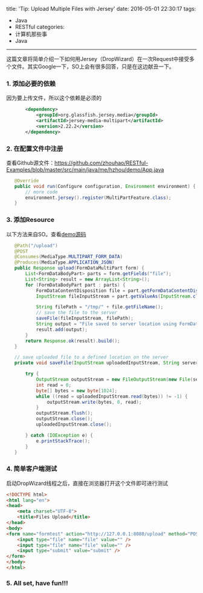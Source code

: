 title: 'Tip: Upload Multiple Files with Jersey'
date: 2016-05-01 22:30:17
tags:
 - Java
 - RESTful
categories:
  - 计算机那些事
  - Java
---
这篇文章将简单介绍一下如何用Jersey（DropWizard）在一次Request中接受多个文件。其实Google一下，SO上会有很多回答，只是在这边献丑一下。
<!-- more -->

### 1. 添加必要的依赖
因为要上传文件，所以这个依赖是必须的
```xml
       <dependency>
           <groupId>org.glassfish.jersey.media</groupId>
           <artifactId>jersey-media-multipart</artifactId>
           <version>2.22.2</version>
       </dependency>
```

### 2. 在配置文件中注册
查看Github源文件：https://github.com/zhouhao/RESTful-Examples/blob/master/src/main/java/me/hzhou/demo/App.java

```java
   @Override
   public void run(Configure configuration, Environment environment) {
       // more code
       environment.jersey().register(MultiPartFeature.class);
   }
```

### 3. 添加Resource
以下方法来自SO。查看[demo源码](https://github.com/zhouhao/RESTful-Examples/blob/master/src/main/java/me/hzhou/demo/Res.java)

```java
   @Path("/upload")
   @POST
   @Consumes(MediaType.MULTIPART_FORM_DATA)
   @Produces(MediaType.APPLICATION_JSON)
   public Response upload(FormDataMultiPart form) {
       List<FormDataBodyPart> parts = form.getFields("file");
       List<String> result = new ArrayList<String>();
       for (FormDataBodyPart part : parts) {
           FormDataContentDisposition file = part.getFormDataContentDisposition();
           InputStream fileInputStream = part.getValueAs(InputStream.class);

           String filePath = "/tmp/" + file.getFileName();
           // save the file to the server
           saveFile(fileInputStream, filePath);
           String output = "File saved to server location using FormDataMultiPart : " + filePath;
           result.add(output);
       }
       return Response.ok(result).build();
   }

   // save uploaded file to a defined location on the server
   private void saveFile(InputStream uploadedInputStream, String serverLocation) {

       try {
           OutputStream outputStream = new FileOutputStream(new File(serverLocation));
           int read = 0;
           byte[] bytes = new byte[1024];
           while ((read = uploadedInputStream.read(bytes)) != -1) {
               outputStream.write(bytes, 0, read);
           }
           outputStream.flush();
           outputStream.close();
           uploadedInputStream.close();

       } catch (IOException e) {
           e.printStackTrace();
       }
   }
```

### 4. 简单客户端测试
启动DropWizard线程之后，直接在浏览器打开这个文件即可进行测试
```html
<!DOCTYPE html>
<html lang="en">
<head>
    <meta charset="UTF-8">
    <title>Files Upload</title>
</head>
<body>
<form name="formtest" action="http://127.0.0.1:8080/upload" method="POST" enctype="multipart/form-data">
    <input type="file" name="file" value="" />
    <input type="file" name="file" value="" />
    <input type="submit" value="submit" />
</form>
</body>
</html>
```

### 5. All set, have fun!!!
